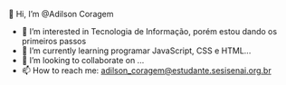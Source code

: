   👋 Hi, I’m @Adilson Coragem
- 👀 I’m interested in Tecnologia de Informação, porém estou dando os primeiros passos 
- 🌱 I’m currently learning programar JavaScript, CSS e HTML...
- 💞️ I’m looking to collaborate on ...
- 📫 How to reach me: adilson_coragem@estudante.sesisenai.org.br

<!---
ACoragem/ACoragem is a ✨ special ✨ repository because its `README.md` (this file) appears on your GitHub profile.
You can click the Preview link to take a look at your changes.
--->
